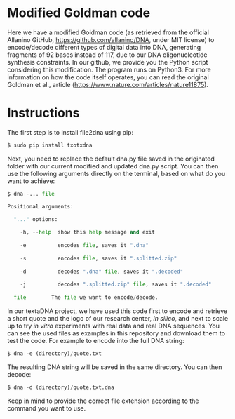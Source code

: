 # Modified Goldman code
Here we have a modified Goldman code (as retrieved from the official Allanino GitHub, https://github.com/allanino/DNA, under MIT license) to encode/decode different types of digital data into DNA, generating fragments of 92 bases instead of 117, due to our DNA oligonucleotide synthesis constraints. 
In our github, we provide you the Python script considering this modification. The program runs on Python3. 
For more information on how the code itself operates, you can read the original Goldman et al., article (https://www.nature.com/articles/nature11875). 

# Instructions
The first step is to install file2dna using pip:

```python
$ sudo pip install txotxdna
```

Next, you need to replace the default dna.py file saved in the originated folder with our current modified and updated dna.py script. You can then use the following arguments directly on the terminal, based on what do you want to achieve:

```python
$ dna -... file

Positional arguments:

  "..." options:
  
    -h, --help  show this help message and exit
    
    -e          encodes file, saves it ".dna"
    
    -s          encodes file, saves it ".splitted.zip"
    
    -d          decodes ".dna" file, saves it ".decoded"
    
    -j          decodes ".splitted.zip" file, saves it ".decoded"
  
  file        The file we want to encode/decode. 

```
In our textaDNA project, we have used this code first to encode and retrieve a short quote and the logo of our research center, <i>in silico</i>, and next to scale up to try <i>in vitro</i> experiments with real data and real DNA sequences. You can see the used files as examples in this repository and download them to test the code. For example to encode into the full DNA string: 

```python
$ dna -e (directory)/quote.txt
```
The resulting DNA string will be saved in the same directory. You can then decode:

```python
$ dna -d (directory)/quote.txt.dna
```
Keep in mind to provide the correct file extension according to the command you want to use. 


  
